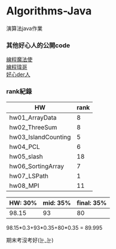 # Algorithms-Java
演算法java作業

### 其他好心人的公開code
[線程魔法使](https://github.com/liao2000/Algorithms-Meet-Java)  
[線程瑋哥](https://github.com/wei-coding/Algorithm)  
[好心der人](https://github.com/tomy0000000/NCHU-Algorithms)  

### rank紀錄
| HW | rank  |
| -------- | -------- |
| hw01_ArrayData  | 8  |
|hw02_ThreeSum| 8  | 
|hw03_IslandCounting| 5  | 
|hw04_PCL| 6  | 
|hw05_slash| 18  | 
|hw06_SortingArray| 7  |
|hw07_LSPath| 1  |
|hw08_MPI| 11 | 


|HW: 30% |mid: 35%|final: 35%|
| ---- | --|--|
|98.15|93|80|  

98.15\*0.3+93\*0.35+80\*0.35 = 89.995   

期末考沒考好(눈_눈)  

